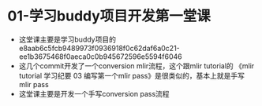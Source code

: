 # 01-学习buddy项目开发第一堂课
- 这堂课主要是学习buddy项目的e8aab6c5fcb9489973f0936918f0c62daf6a0c21-ee1b3675468f0aeca0c0b945672596e5594f6046
- 这几个commit开发了一个conversion mlir流程，这个跟mlir tutorial的 《mlir tutorial 学习纪要 03 编写第一个mlir pass》是很类似的，基本上就是手写mlir pass
- 这堂课主要是开发一个手写conversion pass流程

## 
